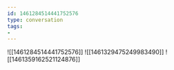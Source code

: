 ```yaml
---
id: 1461284514441752576
type: conversation
tags:
- 
---
```

![[1461284514441752576]]
![[1461329475249983490]]
![[1461359162521124876]]

